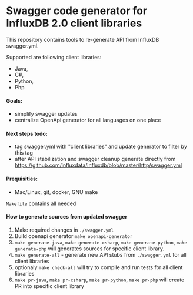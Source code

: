 # Swagger code generator for InfluxDB 2.0 client libraries 

This repository contains tools to re-generate API from InfluxDB swagger.yml. 

Supported are following client libraries: 

* Java, 
* C#, 
* Python, 
* Php

#### Goals:
 
* simplify swagger updates
* centralize OpenApi generator for all languages on one place

#### Next steps todo:
* tag swagger.yml with "client libraries" and update generator to filter by this tag  
* after API stabilization and swagger cleanup generate directly from https://github.com/influxdata/influxdb/blob/master/http/swagger.yml 

#### Prequisities:
* Mac/Linux, git, docker, GNU make 

`Makefile` contains all needed

#### How to generate sources from updated swagger

1. Make required changes in `./swagger.yml`
1. Build openapi generator `make openapi-generator`
1. `make generate-java`, `make generate-csharp`, `make generate-python`, `make generate-php` will generates sources for specific client library.
1. `make generate-all` - generate new API stubs from `./swagger.yml` for all client libraries 
1. optionaly `make check-all` will try to compile and run tests for all client libraries
1. `make pr-java`, `make pr-csharp`, `make pr-python`, `make pr-php` will create PR into specific client library
